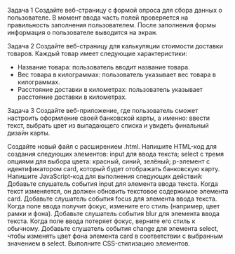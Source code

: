 Задача 1
Создайте веб-страницу с формой опроса для сбора данных о пользователе. В момент ввода часть полей проверяется на правильность заполнения пользователем. После заполнения формы информация о пользователе выводится на экран.

Задача 2
Создайте веб-страницу для калькуляции стоимости доставки товаров. Каждый товар имеет следующие характеристики:
- Название товара: пользователь вводит название товара.
- Вес товара в килограммах: пользователь указывает вес товара в килограммах.
- Расстояние доставки в километрах: пользователь указывает расстояние доставки в километрах.

Задача 3
Создайте веб-приложение, где пользователь сможет настроить оформление своей банковской карты, а именно: ввести текст, выбрать цвет из выпадающего списка и увидеть финальный дизайн карты.

Создайте новый файл с расширением .html.
Напишите HTML-код для создания следующих элементов:
input для ввода текста;
select с тремя опциями для выбора цвета: красный, синий, зелёный;
p-элемент с идентификатором card, который будет отображать банковскую карту.
Напишите JavaScript-код для выполнения следующих действий:
Добавьте слушатель события input для элемента ввода текста. Когда текст изменяется, он должен обновить текстовое содержимое элемента card.
Добавьте слушатель события focus для элемента ввода текста. Когда поле ввода получит фокус, измените его стиль (например, цвет рамки и фона).
Добавьте слушатель события blur для элемента ввода текста. Когда поле ввода потеряет фокус, верните его стиль к обычному.
Добавьте слушатель события change для элемента select, чтобы изменять цвет фона элемента card в соответствии с выбранным значением в select.
Выполните CSS-стилизацию элементов.
